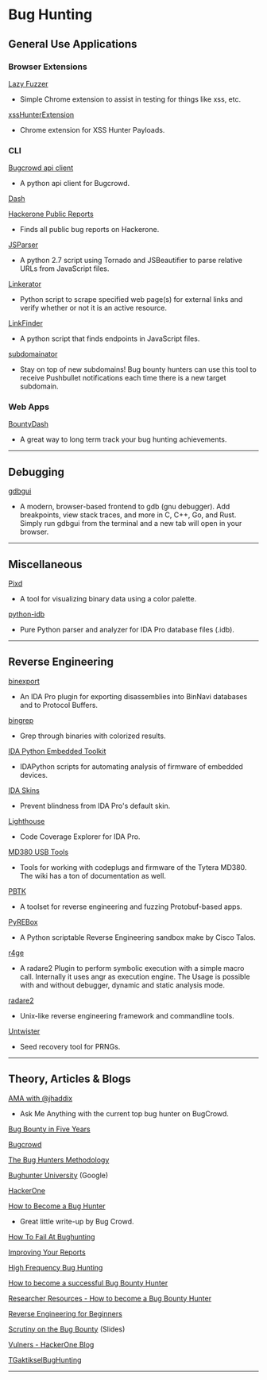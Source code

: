# Bug Hunting

## General Use Applications

### Browser Extensions

[Lazy Fuzzer](https://github.com/JacobReynolds/LazyFuzzer)

- Simple Chrome extension to assist in testing for things like xss, etc.

[xssHunterExtension](https://github.com/JacobReynolds/xssHunterExtension)

- Chrome extension for XSS Hunter Payloads.

### CLI

[Bugcrowd api client](https://github.com/asecurityteam/bug_crowd_client)

- A python api client for Bugcrowd.

[Dash](https://github.com/infosec-au/bugbountydash)

[Hackerone Public Reports](https://github.com/upgoingstar/hackerone_public_reports)

- Finds all public bug reports on Hackerone.

[JSParser](https://github.com/nahamsec/JSParser)

- A python 2.7 script using Tornado and JSBeautifier to parse relative URLs from JavaScript files.

[Linkerator](https://github.com/ginjabenjamin/Linkerator)

- Python script to scrape specified web page(s) for external links and verify whether or not it is an active resource.

[LinkFinder](https://github.com/GerbenJavado/LinkFinder)

- A python script that finds endpoints in JavaScript files.

[subdomainator](https://github.com/skorov/subdomainator)

- Stay on top of new subdomains! Bug bounty hunters can use this tool to receive Pushbullet notifications each time there is a new target subdomain.

### Web Apps

[BountyDash](https://labs.detectify.com/2017/06/15/bountydash-a-local-bug-bounty-statistics-dashboard/)

- A great way to long term track your bug hunting achievements.

---

## Debugging

[gdbgui](https://github.com/cs01/gdbgui)

- A modern, browser-based frontend to gdb (gnu debugger). Add breakpoints, view stack traces, and more in C, C++, Go, and Rust. Simply run gdbgui from the terminal and a new tab will open in your browser.

---

## Miscellaneous

[Pixd](https://github.com/FireyFly/pixd)

- A tool for visualizing binary data using a color palette.

[python-idb](https://github.com/williballenthin/python-idb)

- Pure Python parser and analyzer for IDA Pro database files (.idb).

---

## Reverse Engineering

[binexport](https://github.com/google/binexport)

- An IDA Pro plugin for exporting disassemblies into BinNavi databases and to Protocol Buffers.

[bingrep](https://github.com/m4b/bingrep)

- Grep through binaries with colorized results.

[IDA Python Embedded Toolkit](https://github.com/maddiestone/IDAPythonEmbeddedToolkit)

- IDAPython scripts for automating analysis of firmware of embedded devices.

[IDA Skins](https://github.com/zyantific/IDASkins)

- Prevent blindness from IDA Pro's default skin.

[Lighthouse](https://github.com/gaasedelen/lighthouse)

- Code Coverage Explorer for IDA Pro.

[MD380 USB Tools](https://github.com/travisgoodspeed/md380tools)

- Tools for working with codeplugs and firmware of the Tytera MD380. The wiki has a ton of documentation as well.

[PBTK](https://github.com/marin-m/pbtk)

- A toolset for reverse engineering and fuzzing Protobuf-based apps.

[PyREBox](https://github.com/Cisco-Talos/pyrebox)

- A Python scriptable Reverse Engineering sandbox make by Cisco Talos.

[r4ge](https://github.com/gast04/r4ge)

- A radare2 Plugin to perform symbolic execution with a simple macro call. Internally it uses angr as execution engine. The Usage is possible with and without debugger, dynamic and static analysis mode.

[radare2](https://github.com/radare/radare2)

- Unix-like reverse engineering framework and commandline tools.

[Untwister](https://github.com/hyprwired/untwister)

- Seed recovery tool for PRNGs.

---

## Theory, Articles & Blogs

[AMA with @jhaddix](https://bugbountyforum.com/blog/ama/jhaddix/)

- Ask Me Anything with the current top bug hunter on BugCrowd.

[Bug Bounty in Five Years](https://medium.com/@collingreene/bug-bounty-5-years-in-c95cda604365#.h49rh8p7t)

[Bugcrowd](https://bugcrowd.com/)

[The Bug Hunters Methodology](https://github.com/jhaddix/tbhm)

[Bughunter University](https://sites.google.com/site/bughunteruniversity/) (Google)

[HackerOne](https://hackerone.com/)

[How to Become a Bug Hunter](https://forum.bugcrowd.com/t/researcher-resources-how-to-become-a-bug-bounty-hunter/1102?utm_content=54464164&utm_medium=social&utm_source=twitter)

- Great little write-up by Bug Crowd.

[How To Fail At Bughunting](http://blog.bountyhuntersguild.com/assets/BugBountyFails-LevelUp.pdf)

[Improving Your Reports](https://sites.google.com/site/bughunteruniversity/improve)

[High Frequency Bug Hunting](https://shubs.io/high-frequency-security-bug-hunting-120-days-120-bugs/#methodology)

[How to become a successful Bug Bounty Hunter](https://www.quora.com/How-do-I-become-a-successful-Bug-bounty-hunter)

[Researcher Resources - How to become a Bug Bounty Hunter](https://forum.bugcrowd.com/t/researcher-resources-how-to-become-a-bug-bounty-hunter/)

[Reverse Engineering for Beginners](https://github.com/dennis714/RE-for-beginners)

[Scrutiny on the Bug Bounty](https://docs.google.com/presentation/d/1PCnjzCeklOeGMoWiE2IUzlRGOBxNp8K5hLQuvBNzrFY/edit#slide=id.g858d6a346_0_51) (Slides)

[Vulners - HackerOne Blog](https://blog.vulners.com/feed/)

[TGaktikselBugHunting](https://github.com/meliht/TaktikselBugHunting)

---
